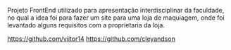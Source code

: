 Projeto FrontEnd utilizado para apresentação interdisciplinar da faculdade, no qual a idea foi para fazer um site para uma loja de maquiagem, onde foi levantado alguns requisitos com a proprietaria da loja.

https://github.com/viitor14
https://github.com/cleyandson
